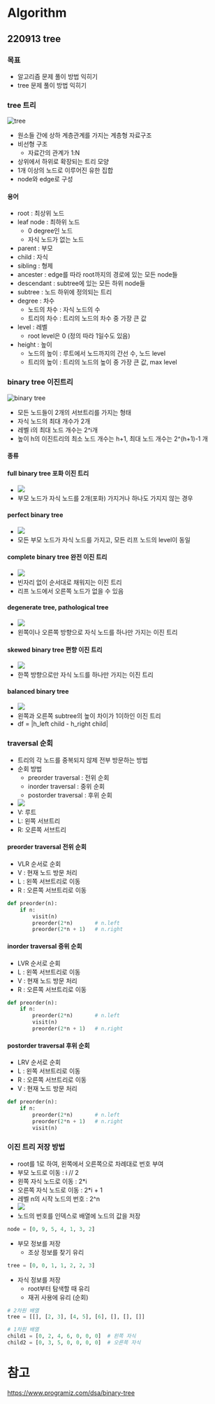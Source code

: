 # Algorithm
## 220913 tree
### 목표
* 알고리즘 문제 풀이 방법 익히기
* tree 문제 풀이 방법 익히기


### tree 트리
![tree](./img/2022-08-09-23-05-15.png)
* 원소들 간에 상하 계층관계를 가지는 계층형 자료구조
* 비선형 구조
  * 자료간의 관계가 1:N
* 상위에서 하위로 확장되는 트리 모양
* 1개 이상의 노드로 이루어진 유한 집합
* node와 edge로 구성

#### 용어
* root : 최상위 노드
* leaf node : 최하위 노드
  * 0 degree인 노드
  * 자식 노드가 없는 노드
* parent : 부모
* child : 자식
* sibling : 형제
* ancester : edge를 따라 root까지의 경로에 있는 모든 node들
* descendant : subtree에 있는 모든 하위 node들
* subtree : 노드 하위에 정의되는 트리
* degree : 차수 
  * 노드의 차수 : 자식 노드의 수
  * 트리의 차수 : 트리의 노드의 차수 중 가장 큰 값
* level : 레벨
  * root level은 0 (정의 따라 1일수도 있음)
* height : 높이
  * 노드의 높이 : 루트에서 노드까지의 간선 수, 노드 level
  * 트리의 높이 : 트리의 노드의 높이 중 가장 큰 값, max level

### binary tree 이진트리
![binary tree](./img/2022-08-09-23-38-06.png)
* 모든 노드들이 2개의 서브트리를 가지는 형태
* 자식 노드의 최대 개수가 2개
* 레벨 i의 최대 노드 개수는 2^i개
* 높이 h의 이진트리의 최소 노드 개수는 h+1, 최대 노드 개수는 2^(h+1)-1 개

#### 종류
#### full binary tree 포화 이진 트리
* ![](./img/2022-09-16-17-03-21.png)
* 부모 노드가 자식 노드를 2개(포화) 가지거나 하나도 가지지 않는 경우

#### perfect binary tree
* ![](./img/2022-09-16-17-05-36.png)
* 모든 부모 노드가 자식 노드를 가지고, 모든 리프 노드의 level이 동일

#### complete binary tree 완전 이진 트리
* ![](./img/2022-09-16-17-07-30.png)
* 빈자리 없이 순서대로 채워지는 이진 트리
* 리프 노드에서 오른쪽 노드가 없을 수 있음

#### degenerate tree, pathological tree
* ![](./img/2022-09-16-17-09-57.png)
* 왼쪽이나 오른쪽 방향으로 자식 노드를 하나만 가지는 이진 트리

#### skewed binary tree 편향 이진 트리
* ![](./img/2022-09-16-17-10-36.png)
* 한쪽 방향으로만 자식 노드를 하나만 가지는 이진 트리

#### balanced binary tree
* ![](./img/2022-09-16-17-12-12.png)
* 왼쪽과 오른쪽 subtree의 높이 차이가 1이하인 이진 트리
* df = |h_left child - h_right child|

### traversal 순회
* 트리의 각 노드를 중복되지 않제 전부 방문하는 방법
* 순회 방법
  * preorder traversal : 전위 순회
  * inorder traversal : 중위 순회
  * postorder traversal : 후위 순회
* ![](./img/2022-09-16-17-21-56.png)
* V: 루트
* L: 왼쪽 서브트리
* R: 오른쪽 서브트리

#### preorder traversal 전위 순회
* VLR 순서로 순회
* V : 현재 노드 방문 처리
* L : 왼쪽 서브트리로 이동
* R : 오른쪽 서브트리로 이동
```python
def preorder(n):
    if n:
        visit(n)
        preorder(2*n)       # n.left
        preorder(2*n + 1)   # n.right
```

#### inorder traversal 중위 순회
* LVR 순서로 순회
* L : 왼쪽 서브트리로 이동
* V : 현재 노드 방문 처리
* R : 오른쪽 서브트리로 이동
```python
def preorder(n):
    if n:
        preorder(2*n)       # n.left
        visit(n)
        preorder(2*n + 1)   # n.right
```

#### postorder traversal 후위 순회
* LRV 순서로 순회
* L : 왼쪽 서브트리로 이동
* R : 오른쪽 서브트리로 이동
* V : 현재 노드 방문 처리
```python
def preorder(n):
    if n:
        preorder(2*n)       # n.left
        preorder(2*n + 1)   # n.right
        visit(n)
```

### 이진 트리 저장 방법
* root를 1로 하여, 왼쪽에서 오른쪽으로 차례대로 번호 부여
* 부모 노드로 이동 : i // 2
* 왼쪽 자식 노드로 이동 : 2*i
* 오른쪽 자식 노드로 이동 : 2*i + 1
* 레벨 n의 시작 노드의 번호 : 2^n
* ![](./img/2022-09-16-17-31-51.png)
* 노드의 번호를 인덱스로 배열에 노드의 값을 저장
```python
node = [0, 9, 5, 4, 1, 3, 2]
```
* 부모 정보를 저장
  * 조상 정보를 찾기 유리
```python
tree = [0, 0, 1, 1, 2, 2, 3]
```
* 자식 정보를 저장
  * root부터 탐색할 때 유리
  * 재귀 사용에 유리 (순회)
```python
# 2차원 배열
tree = [[], [2, 3], [4, 5], [6], [], [], []]
```
```python
# 1차원 배열
child1 = [0, 2, 4, 6, 0, 0, 0]  # 왼쪽 자식
child2 = [0, 3, 5, 0, 0, 0, 0]  # 오른쪽 자식
```

# 참고
https://www.programiz.com/dsa/binary-tree